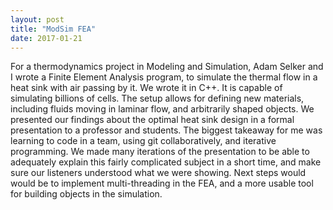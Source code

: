 ```yaml
---
layout: post
title: "ModSim FEA"
date: 2017-01-21
---
```


For a thermodynamics project in Modeling and Simulation, Adam Selker and I wrote a Finite Element Analysis program, to simulate the thermal flow in a heat sink with air passing by it. We wrote it in C++. It is capable of simulating billions of cells. The setup allows for defining new materials, including fluids moving in laminar flow, and arbitrarily shaped objects. We presented our findings about the optimal heat sink design in a formal presentation to a professor and students. The biggest takeaway for me was learning to code in a team, using git collaboratively, and iterative programming. We made many iterations of the presentation to be able to adequately explain this fairly complicated subject in a short time, and make sure our listeners understood what we were showing. Next steps would would be to implement multi-threading in the FEA, and a more usable tool for building objects in the simulation.
